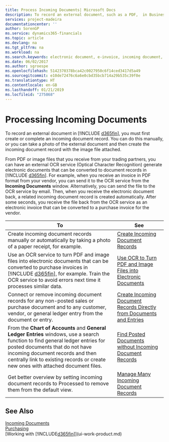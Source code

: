 ```yaml
---
title: Process Incoming Documents| Microsoft Docs
description: To record an external document, such as a PDF,  in Business Central , you first create or complete an incoming document record.
services: project-madeira
documentationcenter: ''
author: SorenGP
ms.service: dynamics365-financials
ms.topic: article
ms.devlang: na
ms.tgt_pltfrm: na
ms.workload: na
ms.search.keywords: electronic document, e-invoice, incoming document, OCR, ecommerce, document exchange, import invoice
ms.date: 06/02/2017
ms.author: sgroespe
ms.openlocfilehash: 5142370378bca42c0027950c6f14ced3417d5a49
ms.sourcegitcommit: e10de72476c6a6e0cbd35bcb714a29b535c39f0e
ms.translationtype: HT
ms.contentlocale: en-GB
ms.lasthandoff: 01/21/2019
ms.locfileid: "275868"
---
```

# <a name="processing-incoming-documents"></a>Processing Incoming Documents
To record an external document in [!INCLUDE [d365fin](includes/d365fin_md.md)], you must first create or complete an incoming document record. You can do this manually, or you can take a photo of the external document and then create the incoming document record with the image file attached.

From PDF or image files that you receive from your trading partners, you can have an external OCR service (Optical Character Recognition) generate electronic documents that can be converted to document records in [!INCLUDE [d365fin](includes/d365fin_md.md)]. For example, when you receive an invoice in PDF format from your vendor, you can send it to the OCR service from the **Incoming Documents** window. Alternatively, you can send the file to the OCR service by email. Then, when you receive the electronic document back, a related incoming document record is created automatically. After some seconds, you receive the file back from the OCR service as an electronic invoice that can be converted to a purchase invoice for the vendor.


|                                                                                                                                            To                                                                                                                                            |                                                               See                                                                |
|------------------------------------------------------------------------------------------------------------------------------------------------------------------------------------------------------------------------------------------------------------------------------------------|----------------------------------------------------------------------------------------------------------------------------------|
|                                                                                      Create incoming document records manually or automatically by taking a photo of a paper receipt, for example.                                                                                       |                         [Create Incoming Document Records](across-how-create-income-document-records.md)                         |
|               Use an OCR service to turn PDF and image files into electronic documents that can be converted to purchase invoices in [!INCLUDE [d365fin](includes/d365fin_md.md)], for example. Train the OCR service to avoid errors next time it processes similar data.               |             [Use OCR to Turn PDF and Image Files into Electronic Documents](across-how-use-ocr-pdf-images-files.md)              |
|                                                        Connect or remove incoming document records for any non-posted sales or purchase document and to any customer, vendor, or general ledger entry from the document or entry.                                                        | [Create Incoming Document Records Directly from Documents and Entries](across-how-connect-disconnect-income-document-records.md) |
| From the **Chart of Accounts** and **General Ledger Entries** windows, use a search function to find general ledger entries for posted documents that do not have incoming document records and then centrally link to existing records or create new ones with attached document files. |  [Find Posted Documents without Incoming Document Records](across-how-find-posted-documents-without-income-document-records.md)  |
|                                                                                       Get better overview by setting incoming document records to Processed to remove them from the default view.                                                                                        |                    [Manage Many Incoming Document Records](across-how-manage-many-income-document-records.md)                    |

## <a name="see-also"></a>See Also
[Incoming Documents](across-income-documents.md)  
[Purchasing](purchasing-manage-purchasing.md)  
[Working with [!INCLUDE[d365fin](includes/d365fin_md.md)]](ui-work-product.md)
